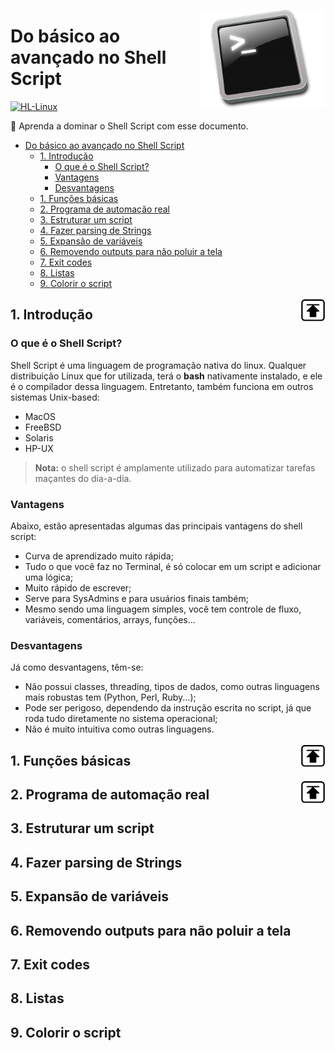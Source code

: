 <!-- LOGO DIREITO -->
<a href="#do-básico-ao-avançado-no-shell-script"><img width="200px" src="../../Images/shellScript.png" align="right" /></a>

# Do básico ao avançado no Shell Script

<p align="left">
  <a href="https://github.com/JonathanTSilva/HL-Linux">
    <img src="https://img.shields.io/static/v1?label=HomeLab&message=Linux&color=orange&logo=linux&logoColor=white&labelColor=grey&style=flat" alt="HL-Linux">
  </a>
</p>

👾 Aprenda a dominar o Shell Script com esse documento.

<!-- SUMÁRIO -->
- [Do básico ao avançado no Shell Script](#do-básico-ao-avançado-no-shell-script)
  - [1. Introdução](#1-introdução)
    - [O que é o Shell Script?](#o-que-é-o-shell-script)
    - [Vantagens](#vantagens)
    - [Desvantagens](#desvantagens)
  - [1. Funções básicas](#1-funções-básicas)
  - [2. Programa de automação real](#2-programa-de-automação-real)
  - [3. Estruturar um script](#3-estruturar-um-script)
  - [4. Fazer parsing de Strings](#4-fazer-parsing-de-strings)
  - [5. Expansão de variáveis](#5-expansão-de-variáveis)
  - [6. Removendo outputs para não poluir a tela](#6-removendo-outputs-para-não-poluir-a-tela)
  - [7. Exit codes](#7-exit-codes)
  - [8. Listas](#8-listas)
  - [9. Colorir o script](#9-colorir-o-script)

<!-- VOLTAR AO ÍNICIO -->
<a href="#"><img width="40px" src="https://github.com/JonathanTSilva/JonathanTSilva/blob/main/Images/back-to-top.png" align="right" /></a>

## 1. Introdução

### O que é o Shell Script?

Shell Script é uma linguagem de programação nativa do linux. Qualquer distribuição Linux que for utilizada, terá o **bash** nativamente instalado, e ele é o compilador dessa linguagem. Entretanto, também funciona em outros sistemas Unix-based:

- MacOS
- FreeBSD
- Solaris
- HP-UX

> **Nota:** o shell script é amplamente utilizado para automatizar tarefas maçantes do dia-a-dia.

### Vantagens

Abaixo, estão apresentadas algumas das principais vantagens do shell script:

- Curva de aprendizado muito rápida;
- Tudo o que você faz no Terminal, é só colocar em um script e adicionar uma lógica;
- Muito rápido de escrever;
- Serve para SysAdmins e para usuários finais também;
- Mesmo sendo uma linguagem simples, você tem controle de fluxo, variáveis, comentários, arrays, funções...

### Desvantagens

Já como desvantagens, têm-se:

- Não possui classes, threading, tipos de dados, como outras linguagens mais robustas tem (Python, Perl, Ruby...);
- Pode ser perigoso, dependendo da instrução escrita no script, já que roda tudo diretamente no sistema operacional;
- Não é muito intuitiva como outras linguagens.

<!-- VOLTAR AO ÍNICIO -->
<a href="#"><img width="40px" src="https://github.com/JonathanTSilva/JonathanTSilva/blob/main/Images/back-to-top.png" align="right" /></a>

## 1. Funções básicas

<!-- VOLTAR AO ÍNICIO -->
<a href="#"><img width="40px" src="https://github.com/JonathanTSilva/JonathanTSilva/blob/main/Images/back-to-top.png" align="right" /></a>

## 2. Programa de automação real

## 3. Estruturar um script

## 4. Fazer parsing de Strings

## 5. Expansão de variáveis

## 6. Removendo outputs para não poluir a tela

## 7. Exit codes

## 8. Listas

## 9. Colorir o script


<!-- MARKDOWN LINKS -->
<!-- SITES -->


<!-- IMAGES -->